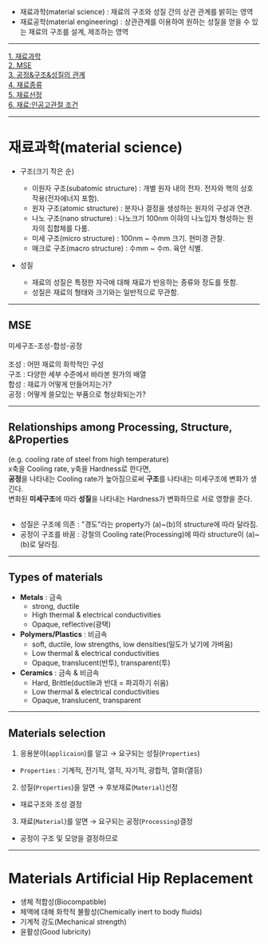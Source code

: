 - 재료과학(material science) : 재료의 구조와 성질 간의 상관 관계를 밝히는 영역
- 재료공학(material engineering) : 상관관계를 이용하여 원하는 성질을 얻을 수 있는 재료의 구조를 설계, 제조하는 영역
___
[1. 재료과학](#재료과학(material_science))<br>
[2. MSE](#MSE)<br>
[3. 공정&구조&성질의 관계](#Relationships_among_Processing,_Structure,_&Properties)<br>
[4. 재료종류](#Types_of_materials)<br>
[5. 재료선정](#Materials_selection)<br>
[6. 재료:인공고관절 조건](#Materials_Artificial_Hip_Replacement)

___
# 재료과학(material science)
- 구조(크기 작은 순)
  - 이원자 구조(subatomic structure) : 개별 원자 내의 전자. 전자와 핵의 상호작용(전자에너지 포함).
  - 원자 구조(atomic structure) : 분자나 결정을 생성하는 원자의 구성과 연관.
  - 나노 구조(nano structure) : 나노크기 100nm 이햐의 나노입자 형성하는 원자의 집합체를 다룸.
  - 미세 구조(micro structure) : 100nm ~ 수mm 크기. 현미경 관찰.
  - 매크로 구조(macro structure) : 수mm ~ 수m. 육안 식별.

- 성질
  - 재료의 성질은 특정한 자극에 대해 재료가 반응하는 종류와 정도를 뜻함.
  - 성질은 재료의 형태와 크기와는 일반적으로 무관함.

___
## MSE
미세구조-조성-합성-공정<br>
<br>
조성 : 어떤 재료의 화학적인 구성<br>
구조 : 다양한 세부 수준에서 바라본 원가의 배열<br>
합성 : 재료가 어떻게 만들어지는가?<br>
공정 : 어떻게 쓸모있는 부품으로 형상화되는가?<br>
___ 
## Relationships among Processing, Structure, &Properties
 (e.g. cooling rate of steel from high temperature)<br>
 x축을 Cooling rate, y축을 Hardness로 한다면,<br>
 **공정**을 나타내는 Cooling rate가 높아짐으로써 **구조**를 나타내는 미세구조에 변화가 생긴다.<br>
 변화된 **미세구조**에 따라 **성질**을 나타내는 Hardness가 변화하므로 서로 영향을 준다.<br>
 <br>
 - 성질은 구조에 의존 : "경도"라는 property가 (a)~(b)의 structure에 따라 달라짐.
 - 공정이 구조를 바꿈 : 강철의 Cooling rate(Processing)에 따라 structure이 (a)~(b)로 달라짐.
___
## Types of materials
- **Metals** : 금속
  - strong, ductile
  - High thermal & electrical conductivities
  - Opaque, reflective(광택)
- **Polymers/Plastics** : 비금속
  - soft, ductile, low strengths, low densities(밀도가 낮기에 가벼움)
  - Low thermal & electrical conductivities
  - Opaque, translucent(반투), transparent(투)
- **Ceramics** : 금속 & 비금속
  - Hard, Brittle(ductile과 반대 = 파괴하기 쉬움)
  - Low thermal & electrical conductivities
  - Opaque, translucent, transparent
___
## Materials selection
1. 응용분야(`applicaion`)를 알고 → 요구되는 성질(`Properties`)
  - `Properties` : 기계적, 전기적, 열적, 자기적, 광합적, 열화(열등)
2. 성질(`Properties`)을 알면 → 후보재료(`Material`)선정
  - 재료구조와 조성 결정
3. 재료(`Material`)를 알면 → 요구되는 공정(`Processing`)결정
  - 공정이 구조 및 모양을 결정하므로
___
# Materials Artificial Hip Replacement
- 생체 적합성(Biocompatible)
- 체액에 대해 화학적 불활성(Chemically inert to body fluids)
- 기계적 강도(Mechanical strength)
- 윤활성(Good lubricity)